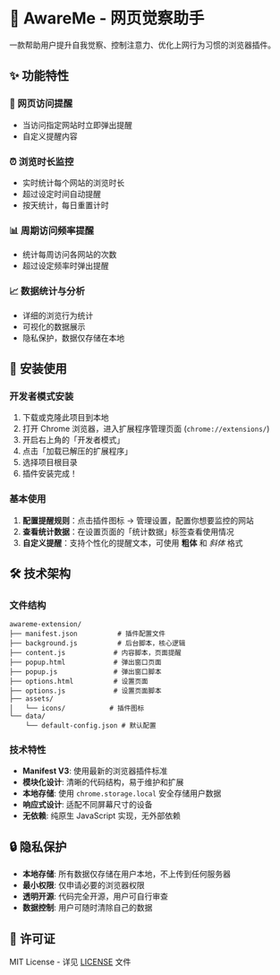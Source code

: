 # 🧠 AwareMe - 网页觉察助手

一款帮助用户提升自我觉察、控制注意力、优化上网行为习惯的浏览器插件。

## ✨ 功能特性

### 🔔 网页访问提醒
- 当访问指定网站时立即弹出提醒
- 自定义提醒内容

### ⏰ 浏览时长监控
- 实时统计每个网站的浏览时长
- 超过设定时间自动提醒
- 按天统计，每日重置计时

### 📊 周期访问频率提醒
- 统计每周访问各网站的次数
- 超过设定频率时弹出提醒


### 📈 数据统计与分析
- 详细的浏览行为统计
- 可视化的数据展示
- 隐私保护，数据仅存储在本地

## 🚀 安装使用

### 开发者模式安装

1. 下载或克隆此项目到本地
2. 打开 Chrome 浏览器，进入扩展程序管理页面 (`chrome://extensions/`)
3. 开启右上角的「开发者模式」
4. 点击「加载已解压的扩展程序」
5. 选择项目根目录
6. 插件安装完成！

### 基本使用

1. **配置提醒规则**：点击插件图标 → 管理设置，配置你想要监控的网站
2. **查看统计数据**：在设置页面的「统计数据」标签查看使用情况
4. **自定义提醒**：支持个性化的提醒文本，可使用 **粗体** 和 *斜体* 格式



## 🛠️ 技术架构

### 文件结构

```
awareme-extension/
├── manifest.json          # 插件配置文件
├── background.js          # 后台脚本，核心逻辑
├── content.js            # 内容脚本，页面提醒
├── popup.html            # 弹出窗口页面
├── popup.js              # 弹出窗口脚本
├── options.html          # 设置页面
├── options.js            # 设置页面脚本
├── assets/
│   └── icons/           # 插件图标
└── data/
    └── default-config.json # 默认配置
```

### 技术特性

- **Manifest V3**: 使用最新的浏览器插件标准
- **模块化设计**: 清晰的代码结构，易于维护和扩展
- **本地存储**: 使用 `chrome.storage.local` 安全存储用户数据
- **响应式设计**: 适配不同屏幕尺寸的设备
- **无依赖**: 纯原生 JavaScript 实现，无外部依赖

## 🔒 隐私保护

- **本地存储**: 所有数据仅存储在用户本地，不上传到任何服务器
- **最小权限**: 仅申请必要的浏览器权限
- **透明开源**: 代码完全开源，用户可自行审查
- **数据控制**: 用户可随时清除自己的数据



## 📄 许可证

MIT License - 详见 [LICENSE](LICENSE) 文件

